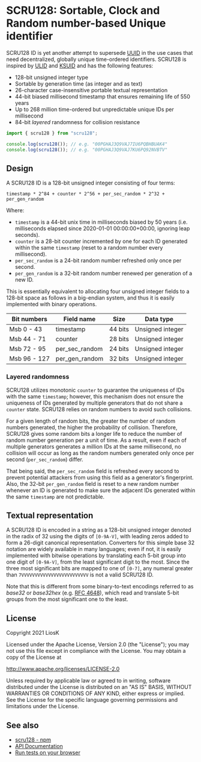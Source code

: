 # SCRU128: Sortable, Clock and Random number-based Unique identifier

SCRU128 ID is yet another attempt to supersede [UUID] in the use cases that need
decentralized, globally unique time-ordered identifiers. SCRU128 is inspired by
[ULID] and [KSUID] and has the following features:

- 128-bit unsigned integer type
- Sortable by generation time (as integer and as text)
- 26-character case-insensitive portable textual representation
- 44-bit biased millisecond timestamp that ensures remaining life of 550 years
- Up to 268 million time-ordered but unpredictable unique IDs per millisecond
- 84-bit _layered_ randomness for collision resistance

```javascript
import { scru128 } from "scru128";

console.log(scru128()); // e.g. "00PGHAJ3Q9VAJ7IU6PQBHBUAK4"
console.log(scru128()); // e.g. "00PGHAJ3Q9VAJ7KU6PQ92NVBTV"
```

[uuid]: https://en.wikipedia.org/wiki/Universally_unique_identifier
[ulid]: https://github.com/ulid/spec
[ksuid]: https://github.com/segmentio/ksuid

## Design

A SCRU128 ID is a 128-bit unsigned integer consisting of four terms:

```
timestamp * 2^84 + counter * 2^56 + per_sec_random * 2^32 + per_gen_random
```

Where:

- `timestamp` is a 44-bit unix time in milliseconds biased by 50 years (i.e.
  milliseconds elapsed since 2020-01-01 00:00:00+00:00, ignoring leap seconds).
- `counter` is a 28-bit counter incremented by one for each ID generated within
  the same `timestamp` (reset to a random number every millisecond).
- `per_sec_random` is a 24-bit random number refreshed only once per second.
- `per_gen_random` is a 32-bit random number renewed per generation of a new ID.

This is essentially equivalent to allocating four unsigned integer fields to a
128-bit space as follows in a big-endian system, and thus it is easily
implemented with binary operations.

| Bit numbers  | Field name     | Size    | Data type        |
| ------------ | -------------- | ------- | ---------------- |
| Msb 0 - 43   | timestamp      | 44 bits | Unsigned integer |
| Msb 44 - 71  | counter        | 28 bits | Unsigned integer |
| Msb 72 - 95  | per_sec_random | 24 bits | Unsigned integer |
| Msb 96 - 127 | per_gen_random | 32 bits | Unsigned integer |

### Layered randomness

SCRU128 utilizes monotonic `counter` to guarantee the uniqueness of IDs with the
same `timestamp`; however, this mechanism does not ensure the uniqueness of IDs
generated by multiple generators that do not share a `counter` state. SCRU128
relies on random numbers to avoid such collisions.

For a given length of random bits, the greater the number of random numbers
generated, the higher the probability of collision. Therefore, SCRU128 gives
some random bits a longer life to reduce the number of random number generation
per a unit of time. As a result, even if each of multiple generators generates a
million IDs at the same millisecond, no collision will occur as long as the
random numbers generated only once per second (`per_sec_random`) differ.

That being said, the `per_sec_random` field is refreshed every second to prevent
potential attackers from using this field as a generator's fingerprint. Also,
the 32-bit `per_gen_random` field is reset to a new random number whenever an ID
is generated to make sure the adjacent IDs generated within the same `timestamp`
are not predictable.

## Textual representation

A SCRU128 ID is encoded in a string as a 128-bit unsigned integer denoted in the
radix of 32 using the digits of `[0-9A-V]`, with leading zeros added to form a
26-digit canonical representation. Converters for this simple base 32 notation
are widely available in many languages; even if not, it is easily implemented
with bitwise operations by translating each 5-bit group into one digit of
`[0-9A-V]`, from the least significant digit to the most. Since the three most
significant bits are mapped to one of `[0-7]`, any numeral greater than
`7VVVVVVVVVVVVVVVVVVVVVVVVV` is not a valid SCRU128 ID.

Note that this is different from some binary-to-text encodings referred to as
_base32_ or _base32hex_ (e.g. [RFC 4648]), which read and translate 5-bit groups
from the most significant one to the least.

[rfc 4648]: https://www.ietf.org/rfc/rfc4648.txt

## License

Copyright 2021 LiosK

Licensed under the Apache License, Version 2.0 (the "License"); you may not use
this file except in compliance with the License. You may obtain a copy of the
License at

http://www.apache.org/licenses/LICENSE-2.0

Unless required by applicable law or agreed to in writing, software distributed
under the License is distributed on an "AS IS" BASIS, WITHOUT WARRANTIES OR
CONDITIONS OF ANY KIND, either express or implied. See the License for the
specific language governing permissions and limitations under the License.

## See also

- [scru128 - npm](https://www.npmjs.com/package/scru128)
- [API Documentation](https://scru128.github.io/javascript/docs/)
- [Run tests on your browser](https://scru128.github.io/javascript/test/)
